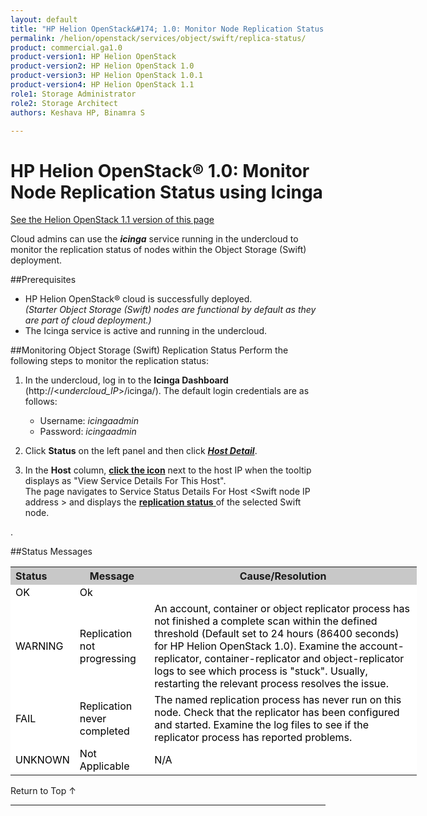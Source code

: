 ```yaml
---
layout: default
title: "HP Helion OpenStack&#174; 1.0: Monitor Node Replication Status using Icinga"
permalink: /helion/openstack/services/object/swift/replica-status/
product: commercial.ga1.0
product-version1: HP Helion OpenStack
product-version2: HP Helion OpenStack 1.0
product-version3: HP Helion OpenStack 1.0.1
product-version4: HP Helion OpenStack 1.1
role1: Storage Administrator
role2: Storage Architect
authors: Keshava HP, Binamra S

---
```

<!--PUBLISHED-->

<script>

function PageRefresh {
onLoad="window.refresh"
}

PageRefresh();

</script>

<!--
<p style="font-size: small;"> <a href="/helion/openstack/services/object/overview/">&#9664; PREV</a> | <a href="/helion/openstack/services/overview/">&#9650; UP</a> | <a href=" /helion/openstack/services/swift/deployment/"> NEXT &#9654</a> </p>-->


# HP Helion OpenStack&#174; 1.0: Monitor Node Replication Status using Icinga
[See the Helion OpenStack 1.1 version of this page](/helion/openstack/1.1/services/object/swift/replica-status/)

Cloud admins can use the ***icinga*** service running in the undercloud to monitor the replication status of nodes within the Object Storage (Swift) deployment. 

##Prerequisites

* HP Helion OpenStack&#174; cloud is successfully deployed.<br />*(Starter Object Storage (Swift) nodes are functional by default as they are part of cloud deployment.)*
* The Icinga service is active and running in the undercloud.


##Monitoring Object Storage (Swift) Replication Status
Perform the following steps to monitor the replication status:

1. In the undercloud, log in to the **Icinga Dashboard** (http://&lt;<i>undercloud_IP</i>&gt;/icinga/). The default login credentials are as follows:
	* Username: *icingaadmin*
	* Password: *icingaadmin* 

2. Click **Status** on the left panel and then click <a href="javascript:window.open('/content/documentation/media/icinga_host-details.png','_blank','toolbar=no,menubar=no,resizable=yes,scrollbars=yes')"><b><i>Host Detail</b></i><!-- (opens in a new window)--></a>.

3. In the **Host** column,  <a href="javascript:window.open('/content/documentation/media/swift_icinga_view-details.png','_blank','toolbar=no,menubar=no,resizable=yes,scrollbars=yes')"><b>click the icon</b><!-- (opens in a new window)--></a>  next to the host IP when the tooltip displays as "View Service Details For This Host". 
<br /> The page navigates to  Service Status Details For Host &lt;Swift node IP address &gt; and displays the <a href="javascript:window.open('/content/documentation/media/swift_icinga-replication-status.png','_blank','toolbar=no,menubar=no,resizable=yes,scrollbars=yes')"><b>replication status</b> <!--(opens in a new window)--></a> of the selected Swift node.

<!--
3. In the **Host** column, click the icon next to the host IP to see <a href="javascript:window.open('/content/documentation/media/swift_icinga_view-details.png','_blank','toolbar=no,menubar=no,resizable=yes,scrollbars=yes')"><b><i>Host Status Details For All Hosts</i></b><!-- (opens in a new window)--></a>.
<!--

4. Click the target Swift node IP address to open the <a href="javascript:window.open('/content/documentation/media/swift_icinga-replication-status.png','_blank','toolbar=no,menubar=no,resizable=yes,scrollbars=yes')"><b><i>Service Status Details For Host IP Address</i></b> (opens in a new window)</a> to see the replication status of the selected Swift node. -->

##Status Messages

<table style="text-align: left; vertical-align: top; width:650px;">
<tr style="background-color: #C8C8C8;">
	<th>Status</th>
	<th><center>Message</center></th>
    <th><center>Cause/Resolution</center></th>
</tr>
<tr style="background-color: white; color: black;">
	<td>OK</td>
	<td>Ok</td>
    <td></td>
</tr>
<tr style="background-color: white; color: black;">
	<td>WARNING </td>
	<td>Replication not progressing</td>
    <td>An account, container or object replicator process has not finished a complete scan  within the defined threshold  (Default set to 24 hours (86400 seconds) for HP Helion OpenStack 1.0). Examine the account-replicator, container-replicator and object-replicator logs to see which process is "stuck". Usually, restarting the relevant process resolves the issue.</td>
</tr>
</tr>
<tr style="background-color: white; color: black;">
	<td>FAIL </td>
	<td>Replication never completed</td>
    <td> The named replication process has never run on this node. Check that the replicator has been configured and started. Examine the log files to see if the replicator process has reported problems.</td>
</tr>
<tr style="background-color: white; color: black;">
	<td>UNKNOWN</td>
	<td>Not Applicable</td>
    <td>N/A</td></tr> 
</table>

<a href="#top" style="padding:14px 0px 14px 0px; text-decoration: none;"> Return to Top &#8593; </a>

----

